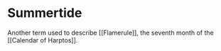 # Summertide
Another term used to describe [[Flamerule]], the seventh month of the [[Calendar of Harptos]].